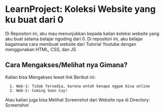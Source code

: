 # LearnProject: Koleksi Website yang ku buat dari 0

Di Repositori ini, aku mau menunjukkan kepada kalian koleksi website yang aku buat selama belajar ngoding dari 0. Di repositori ini, aku belajar bagaimana cara membuat website dari Tutorial Youtube dengan menggunakan HTML, CSS, dan JS



## Cara Mengakses/Melihat nya Gimana?

Kalian bisa Mengakses lewat link Berikut ini:

      1. Web-1: Tidak Tersedia, karena entah kenapa nggak bisa online
      2. Web-2: Coming Soon Cuy!

Atau kalian juga bisa Melihat Screenshot dari Website nya di Directory: Screenshot
